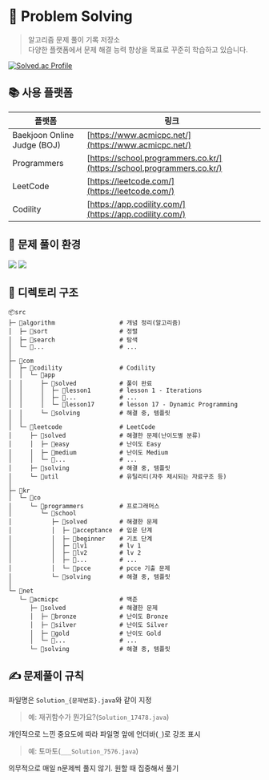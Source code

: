 # 🧠 Problem Solving

> 알고리즘 문제 풀이 기록 저장소  
> 다양한 플랫폼에서 문제 해결 능력 향상을 목표로 꾸준히 학습하고 있습니다.

[![Solved.ac Profile](http://mazassumnida.wtf/api/v2/generate_badge?boj=dntjrvv)](https://solved.ac/profile/dntjrvv)

## 📚 사용 플랫폼

| 플랫폼 | 링크 |
|--------|------|
| Baekjoon Online Judge (BOJ) | [https://www.acmicpc.net/](https://www.acmicpc.net/) |
| Programmers | [https://school.programmers.co.kr/](https://school.programmers.co.kr/) |
| LeetCode | [https://leetcode.com/](https://leetcode.com/) |
| Codility | [https://app.codility.com/](https://app.codility.com/) |

## 🧩 문제 풀이 환경
<div align="left">
  <img src="https://img.shields.io/badge/IntelliJ_IDEA-2C2C2C?style=for-the-badge&logo=intellijidea&logoColor=white"/>
  <img src="https://img.shields.io/badge/Open_JDK-11-%23E94E32?style=for-the-badge&logo=openjdk&logoColor=white"/>
</div>

## 📁 디렉토리 구조
```
📦src
├─ 📁algorithm                  # 개념 정리(알고리즘)
│  ├─ 📁sort                    # 정렬
│  ├─ 📁search                  # 탐색
│  └─ 📁...                     # ...
│
├─ 📁com
│  ├─ 📁codility                # Codility
│  │  └─ 📁app
│  │     ├─ 📁solved            # 풀이 완료
│  │     │  ├─ 📁lesson1        # lesson 1 - Iterations
│  │     │  ├─ 📁...            # ...
│  │     │  └─ 📁lesson17       # lesson 17 - Dynamic Programming
│  │     └─ 📁solving           # 해결 중, 템플릿
│  │
│  └─ 📁leetcode                # LeetCode
│     ├─ 📁solved               # 해결한 문제(난이도별 분류)
│     │  ├─ 📁easy              # 난이도 Easy
│     │  ├─ 📁medium            # 난이도 Medium
│     │  └─ 📁...               # ...
│     ├─ 📁solving              # 해결 중, 템플릿
│     └─ 📁util                 # 유틸리티(자주 제시되는 자료구조 등)
│
├─ 📁kr
│  └─ 📁co
│     └─ 📁programmers          # 프로그래머스
│        └─ 📁school
│           ├─ 📁solved         # 해결한 문제
│           │  ├─ 📁acceptance  # 입문 단계
│           │  ├─ 📁beginner    # 기초 단계
│           │  ├─ 📁lv1         # lv 1
│           │  ├─ 📁lv2         # lv 2
│           │  ├─ 📁...         # ...
│           │  └─ 📁pcce        # pcce 기출 문제
│           └─ 📁solving        # 해결 중, 템플릿
│
└─ 📁net
   └─ 📁acmicpc                 # 백준
      ├─ 📁solved               # 해결한 문제
      │  ├─ 📁bronze            # 난이도 Bronze
      │  ├─ 📁silver            # 난이도 Silver
      │  ├─ 📁gold              # 난이도 Gold
      │  └─ 📁...               # ...
      └─ 📁solving              # 해결 중, 템플릿
```

## ✍️ 문제풀이 규칙
파일명은 `Solution_{문제번호}.java`와 같이 지정  
> 예: 재귀함수가 뭔가요?(`Solution_17478.java`)

개인적으로 느낀 중요도에 따라 파일명 앞에 언더바(`_`)로 강조 표시  
> 예: 토마토(`___Solution_7576.java`)

의무적으로 매일 n문제씩 풀지 않기. 원할 때 집중해서 풀기
